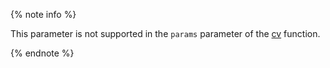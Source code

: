
{% note info %}

This parameter is not supported in the `params` parameter of the [cv](../../../concepts/python-reference_cv.md) function.

{% endnote %}

